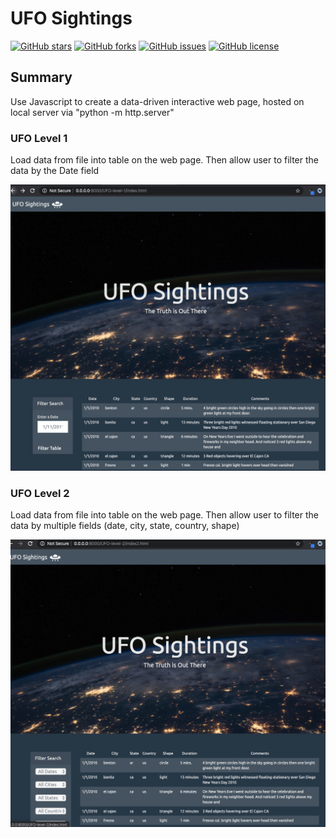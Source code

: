# UFO Sightings 
<a href="https://github.com/msfa12th/javascript-challenge/stargazers"><img alt="GitHub stars" src="https://img.shields.io/github/stars/msfa12th/javascript-challenge?color=blue"></a>
<a href="https://github.com/msfa12th/javascript-challenge/network"><img alt="GitHub forks" src="https://img.shields.io/github/forks/msfa12th/javascript-challenge?color=pink"></a>
<a href="https://github.com/msfa12th/javascript-challenge/issues"><img alt="GitHub issues" src="https://img.shields.io/github/issues/msfa12th/javascript-challenge"></a>
<a href="https://github.com/msfa12th/javascript-challenge"><img alt="GitHub license" src="https://img.shields.io/github/license/msfa12th/javascript-challenge?color=purple"></a>

## Summary

Use Javascript to create a data-driven interactive web page, hosted on local server via "python -m http.server"

### UFO Level 1
Load data from file into table on the web page.  Then allow user to filter the data by the Date field

![UFO Level 1 webpage output](images/ufo1.png)

### UFO Level 2
Load data from file into table on the web page.  Then allow user to filter the data by multiple fields (date, city, state, country, shape)

![UFO Level 2 webpage output](images/ufo2.png)

